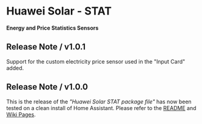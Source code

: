 # Huawei Solar - STAT

**Energy and Price Statistics Sensors**

## Release Note / v1.0.1

Support for the custom electricity price sensor used in the "Input Card" added.

## Release Note / v1.0.0

This is the release of the *"Huawei Solar STAT package file"* has now been tested on a clean install of Home Assistant. Please refer to the [README](https://github.com/JensenNick/huawei_solar_stat/blob/main/README.md) and [Wiki Pages](https://github.com/JensenNick/huawei_solar_stat/wiki).

